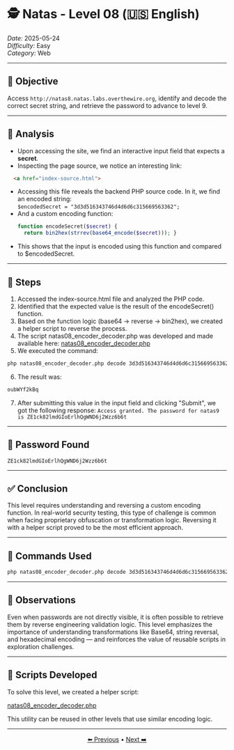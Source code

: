 # 🕵️ Natas - Level 08 (🇺🇸 English)  
*Date:* 2025-05-24  
*Difficulty:* Easy  
*Category:* Web

---

## 🎯 Objective

Access `http://natas8.natas.labs.overthewire.org`, identify and decode the correct secret string, and retrieve the password to advance to level 9.

---

## 🔎 Analysis

- Upon accessing the site, we find an interactive input field that expects a **secret**.
- Inspecting the page source, we notice an interesting link:
```html
  <a href="index-source.html">
```
- Accessing this file reveals the backend PHP source code. In it, we find an encoded string:  
`$encodedSecret = "3d3d516343746d4d6d6c315669563362";`
- And a custom encoding function:
  ```php
  function encodeSecret($secret) {
    return bin2hex(strrev(base64_encode($secret))); }
  ```
- This shows that the input is encoded using this function and compared to $encodedSecret.   

---

## 🧱 Steps

1. Accessed the index-source.html file and analyzed the PHP code.   
2. Identified that the expected value is the result of the encodeSecret() function.   
3. Based on the function logic (base64 → reverse → bin2hex), we created a helper script to reverse the process.   
4. The script natas08_encoder_decoder.php was developed and made available here:
[natas08_encoder_decoder.php](https://github.com/ItacarambiSec/Projects/blob/main/Ctf-scripts/Overthewire_natas/natas08_encoder_decoder.md)
5. We executed the command:
```bash
php natas08_encoder_decoder.php decode 3d3d516343746d4d6d6c315669563362
```
6. The result was:
```bash
oubWYf2kBq
```
7. After submitting this value in the input field and clicking "Submit", we got the following response:
`Access granted. The password for natas9 is ZE1ck82lmdGIoErlhQgWND6j2Wzz6b6t`

---

## 🔑 Password Found

```
ZE1ck82lmdGIoErlhQgWND6j2Wzz6b6t

```

---

## ✅ Conclusion

This level requires understanding and reversing a custom encoding function.
In real-world security testing, this type of challenge is common when facing proprietary obfuscation or transformation logic.
Reversing it with a helper script proved to be the most efficient approach.

---

## 🧪 Commands Used

```bash
php natas08_encoder_decoder.php decode 3d3d516343746d4d6d6c315669563362
```

---

## 🧠 Observations

Even when passwords are not directly visible, it is often possible to retrieve them by reverse engineering validation logic.
This level emphasizes the importance of understanding transformations like Base64, string reversal, and hexadecimal encoding — and reinforces the value of reusable scripts in exploration challenges.

---

## 📎 Scripts Developed

To solve this level, we created a helper script:

[natas08_encoder_decoder.php](https://github.com/ItacarambiSec/Projects/blob/main/Ctf-scripts/Overthewire_natas/natas08_encoder_decoder.md)

This utility can be reused in other levels that use similar encoding logic.

---

<p align="center"> <a href="../Natas07/Readme.md">⬅️ Previous</a> • <a href="../Natas09/Readme.md">Next ➡️</a> </p>
